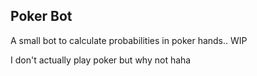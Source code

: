 ## Poker Bot
A small bot to calculate probabilities in poker hands.. WIP

I don't actually play poker but why not haha
